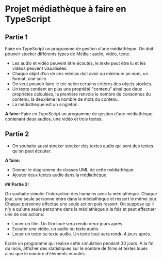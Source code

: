 # Projet médiathèque à faire en TypeScript

## Partie 1

Faire en TypeScript un programme de gestion d’une médiathèque. On doit pouvoir stocker différents types de Média : audio, vidéo, texte.

-   Les audio et vidéo peuvent être écoutés, le texte peut être lu et les vidéos peuvent visualisées.
-   Chaque objet d’un de ces médias doit avoir au minimum un nom, un format, une taille.
-   On veut pouvoir faire le trie selon certains critères des objets stockés.
-   Un texte contient en plus une propriété "contenu" ainsi que deux propriétés calculées, la première renvoie le nombre de consonnes du contenu, la deuxième le nombre de mots du contenu.
-   La médiathèque est un singleton.

**A faire:** Faire en TypeScript un programme de gestion d’une médiathèque contenant deux audios, une vidéo et trois textes.

## Partie 2

-   On souhaite aussi stocker stocker des textes audio qui sont des textes qu'on peut écouter.

**A faire:**

-   Donner le diagramme de classes UML de cette médiathèque.
-   Ajouter deux textes audio dans la médiathèque

**## Partie 3:**

On souhaite simuler l'interaction des humains avec la médiathèque. Chaque jour, une seule personne entre dans la médiathèque et ressort le même jour. Chaque personne effectue une seule action puis ressort. On suppose qu'il n'y a qu'une seule personne dans la médiathèque à la fois et peut effectuer une de ces actions:

-   Louer un film. Un film loué sera rendu deux jours après.
-   Ecouter une vidéo, un audio ou texte audio.
-   Louer un texte ou texte audio. Un texte loué sera rendu 4 jours après.

Ecrire un programme qui réalise cette simulation pendant 30 jours. A la fin du mois, afficher des statistiques sur le nombre de films et textes loués ainsi que le nombre d'éléments écoutés.
